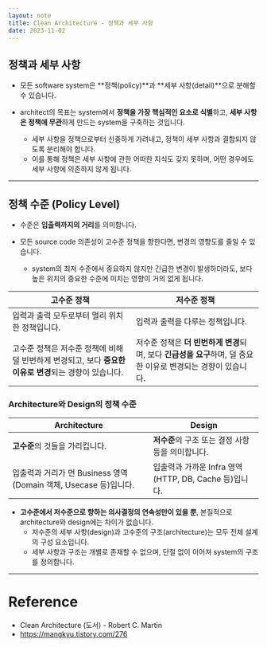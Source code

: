 ```yaml
---
layout: note
title: Clean Architecture - 정책과 세부 사항
date: 2023-11-02
---
```





## 정책과 세부 사항

- 모든 software system은 **정책(policy)**과 **세부 사항(detail)**으로 분해할 수 있습니다.

- architect의 목표는 system에서 **정책을 가장 핵심적인 요소로 식별**하고, **세부 사항은 정책에 무관**하게 만드는 system을 구축하는 것입니다.
    - 세부 사항을 정책으로부터 신중하게 가려내고, 정책이 세부 사항과 결합되지 않도록 분리해야 합니다.
    - 이를 통해 정책은 세부 사항에 관한 어떠한 지식도 갖지 못하며, 어떤 경우에도 세부 사항에 의존하지 않게 됩니다.




---




## 정책 수준 (Policy Level)

- 수준은 **입출력까지의 거리**를 의미합니다.

- 모든 source code 의존성이 고수준 정책을 향한다면, 변경의 영향도를 줄일 수 있습니다.
    - system의 최저 수준에서 중요하지 않지만 긴급한 변경이 발생하더라도, 보다 높은 위치의 중요한 수준에 미치는 영향이 거의 없게 됩니다.

| 고수준 정책 | 저수준 정책 |
| --- | --- |
| 입력과 출력 모두로부터 멀리 위치한 정책입니다. | 입력과 출력을 다루는 정책입니다. |
| 고수준 정책은 저수준 정책에 비해 덜 빈번하게 변경되고, 보다 **중요한 이유로 변경**되는 경향이 있습니다. | 저수준 정책은 **더 빈번하게 변경**되며, 보다 **긴급성을 요구**하며, 덜 중요한 이유로 변경되는 경향이 있습니다. |


### Architecture와 Design의 정책 수준

| Architecture | Design |
| --- | --- |
| **고수준**의 것들을 가리킵니다. | **저수준**의 구조 또는 결정 사항 등을 의미합니다. |
| 입출력과 거리가 먼 Business 영역(Domain 객체, Usecase 등)입니다. | 입출력과 가까운 Infra 영역(HTTP, DB, Cache 등)입니다. |

- **고수준에서 저수준으로 향하는 의사결정의 연속성만이 있을 뿐**, 본질적으로 architecture와 design에는 차이가 없습니다.
    - 저수준의 세부 사항(design)과 고수준의 구조(architecture)는 모두 전체 설계의 구성 요소입니다.
    - 세부 사항과 구조는 개별로 존재할 수 없으며, 단절 없이 이어져 system의 구조를 정의합니다.




---




# Reference

- Clean Architecture (도서) - Robert C. Martin
- <https://mangkyu.tistory.com/276>

